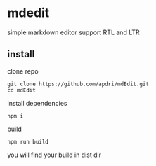 # mdedit
simple markdown editor support RTL and LTR

## install
clone repo
```
git clone https://github.com/apdri/mdEdit.git
cd mdEdit
```
install dependencies

```
npm i
```
build 
```
npm run build
```
you will find your build in dist dir
